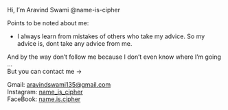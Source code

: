 Hi, I’m Aravind Swami @name-is-cipher

Points to be noted about me:
- I always learn from mistakes of others who take my advice. So my advice is, dont take any advice from me.

And by the way don’t follow me because I don’t even know where I’m going ...  
But you can contact me ->
  
Gmail: aravindswami135@gmail.com  
Instagram: [name_is_cipher](https://www.instagram.com/name_is_cipher/)  
FaceBook: [name.is.cipher](https://www.facebook.com/name.is.cipher)  

<!---
name-is-cipher/name-is-cipher is a ✨ special ✨ repository because its `README.md` (this file) appears on your GitHub profile.
You can click the Preview link to take a look at your changes.
--->
